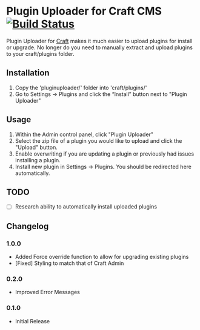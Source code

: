 
# Plugin Uploader for Craft CMS [![Build Status](https://travis-ci.org/yatryan/craft-plugin-uploader.svg?branch=master)](https://travis-ci.org/yatryan/craft-plugin-uploader)

Plugin Uploader for [Craft](http://craftcms.com) makes it much easier to upload plugins for install or upgrade. No longer do you need to manually extract and upload plugins to your craft/plugins folder.

## Installation

1. Copy the 'pluginuploader/' folder into 'craft/plugins/'
2. Go to Settings → Plugins and click the “Install” button next to "Plugin Uploader"

## Usage

1. Within the Admin control panel, click "Plugin Uploader"
2. Select the zip file of a plugin you would like to upload and click the "Upload" button.
3. Enable overwriting if you are updating a plugin or previously had issues installing a plugin.
4. Install new plugin in Settings → Plugins. You should be redirected here automatically.

## TODO
- [ ] Research ability to automatically install uploaded plugins

## Changelog

### 1.0.0
- Added Force override function to allow for upgrading existing plugins
- [Fixed] Styling to match that of Craft Admin

### 0.2.0
- Improved Error Messages

### 0.1.0
- Initial Release
